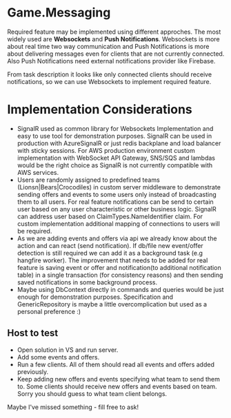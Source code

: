 
# Game.Messaging

Required feature may be implemented using different approches. The most widely used are **Websockets** and **Push Notifications**. Websockets is more about real time two way communication and Push Notifications is more about delivering messages even for clients that are not currently connected. Also Push Notifications need external notifications provider like Firebase.

From task description it looks like only connected clients should receive notifications, so we can use Websockets to implement required feature.

# Implementation Considerations
- SignalR used as common library for Websockets Implementation and easy to use tool for demonstration purposes. SignalR can be used in production with AzureSignalR or just redis backplane and load balancer with sticky sessions. For AWS production environment custom implementation with WebSocket API Gateway, SNS/SQS and lambdas would be the right choice as SignalR is not currently compatible with AWS services.
- Users are randomly assigned to predefined teams (Lionsn|Bears|Crocodiles) in custom server middleware to demonstrate sending offers and events to some users only instead of broadcasting them to all users. For real feature notifications can be send to certain user based on any user characteristic or other business logic. SignalR can address user based on ClaimTypes.NameIdentifier claim. For custom implementation additional mapping of connections to users will be required.
- As we are adding events and offers via api we already know about the action and can react (send notification). If db/file new event/offer detection is still required we can add it as a background task (e.g hangfire worker). The improvement that needs to be added for real feature is saving event or offer and notification(to additional notification table) in a single transaction (for consistency reasons) and then sending saved notifications in some background process.
- Maybe using DbContext directly in commands and queries would be just enough for demonstration purposes. Specification and GenericRepository is maybe a little overcomplication but used as a personal preference :)
## Host to test
- Open solution in VS and run server.
- Add some events and offers.
- Run a few clients. All of them should read all events and offers added previously.
- Keep adding new offers and events specifying what team to send them to. Some clients should receive new offers and events based on team. Sorry you should guess to what team client belongs.


Maybe I've missed something - fill free to ask!
